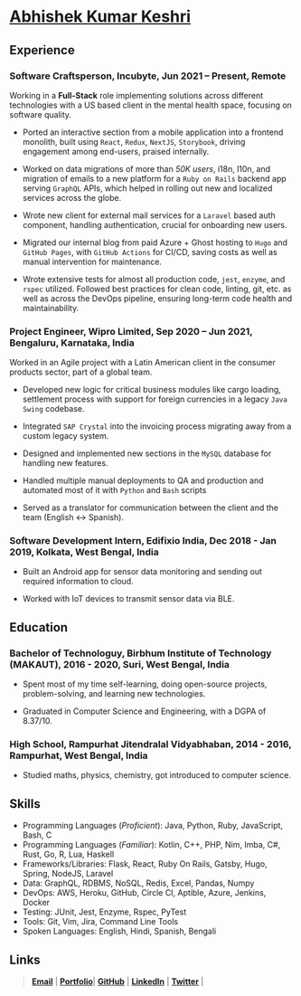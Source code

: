 # [Abhishek Kumar Keshri](https://2kabhishek.github.io)

## Experience

### **Software Craftsperson, Incubyte,** Jun 2021 – **Present**, Remote

Working in a **Full-Stack** role implementing solutions across different technologies with a US based client in the mental health space, focusing on software quality.

- Ported an interactive section from a mobile application into a frontend monolith, built using `React`, `Redux`, `NextJS`, `Storybook`, driving engagement among end-users, praised internally.

- Worked on data migrations of more than *50K users*, i18n, l10n, and migration of emails to a new platform for a `Ruby on Rails` backend app serving `GraphQL` APIs, which helped in rolling out new and localized services across the globe.

- Wrote new client for external mail services for a `Laravel` based auth component, handling authentication, crucial for onboarding new users.

- Migrated our internal blog from paid Azure + Ghost hosting to `Hugo` and `GitHub Pages`, with `GitHub Actions` for CI/CD, saving costs as well as manual intervention for maintenance.

- Wrote extensive tests for almost all production code, `jest`, `enzyme`, and `rspec` utilized. Followed best practices for clean code, linting, git, etc. as well as across the DevOps pipeline, ensuring long-term code health and maintainability.

### **Project Engineer, Wipro Limited,** Sep 2020 – Jun 2021, Bengaluru, Karnataka, India

Worked in an Agile project with a Latin American client in the consumer products sector, part of a global team.

- Developed new logic for critical business modules like cargo loading, settlement process with support for foreign currencies in a legacy `Java Swing` codebase.

- Integrated `SAP Crystal` into the invoicing process migrating away from a custom legacy system.

- Designed and implemented new sections in the `MySQL` database for handling new features.

- Handled multiple manual deployments to QA and production and automated most of it with `Python` and `Bash` scripts

- Served as a translator for communication between the client and the team (English <-> Spanish).

### **Software Development Intern, Edifixio India,** Dec 2018 - Jan 2019, Kolkata, West Bengal, India

- Built an Android app for sensor data monitoring and sending out required information to cloud.

- Worked with IoT devices to transmit sensor data via BLE.

## Education

### **Bachelor of Technologuy, Birbhum Institute of Technology (MAKAUT)**, 2016 - 2020,  Suri, West Bengal, India

- Spent most of my time self-learning, doing open-source projects, problem-solving, and learning new technologies.

- Graduated in Computer Science and Engineering, with a DGPA of 8.37/10.

### **High School, Rampurhat Jitendralal Vidyabhaban**, 2014 - 2016, Rampurhat, West Bengal, India

- Studied maths, physics, chemistry, got introduced to computer science.

## Skills

- Programming Languages (*Proficient*):
    Java, Python, Ruby, JavaScript, Bash, C
- Programming Languages (*Familiar*):
    Kotlin, C++, PHP, Nim, Imba, C#, Rust, Go, R, Lua, Haskell
- Frameworks/Libraries:
    Flask, React, Ruby On Rails, Gatsby, Hugo, Spring, NodeJS, Laravel
- Data:
    GraphQL, RDBMS, NoSQL, Redis, Excel, Pandas, Numpy
- DevOps:
    AWS, Heroku, GitHub, Circle CI, Aptible, Azure, Jenkins, Docker
- Testing:
    JUnit, Jest, Enzyme, Rspec, PyTest
- Tools:
    Git, Vim, Jira, Command Line Tools
- Spoken Languages:
    English, Hindi, Spanish, Bengali

## Links

> [**Email**](mailto:iam2kabhishek@gmail.com) | [**Portfolio**](https://2kabhishek.github.io)| [**GitHub**](https://github.com/2kabhishek) | [**LinkedIn**](https://www.linkedin.com/in/2kabhishek/) | [**Twitter**](https://twitter.com/2kabhishek) |

